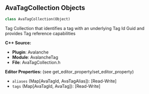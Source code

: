## AvaTagCollection Objects

```python
class AvaTagCollection(Object)
```

Tag Collection that identifies a tag with an underlying Tag Id Guid
and provides Tag reference capabilities

**C++ Source:**

- **Plugin**: Avalanche
- **Module**: AvalancheTag
- **File**: AvaTagCollection.h

**Editor Properties:** (see get_editor_property/set_editor_property)

- ``aliases`` (Map[AvaTagId, AvaTagAlias]):  [Read-Write]
- ``tags`` (Map[AvaTagId, AvaTag]):  [Read-Write]

<a id="unreal.RigVMMemoryStorage"></a>